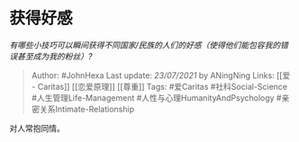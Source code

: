 # 获得好感
*有哪些小技巧可以瞬间获得不同国家/民族的人们的好感（使得他们能包容我的错误甚至成为我的粉丝）?*

> Author: #JohnHexa
Last update: *23/07/2021* by ANingNing
Links: [[爱 - Caritas]] [[恋爱原理]] [[尊重]]
Tags: #爱Caritas #社科Social-Science #人生管理Life-Management #人性与心理HumanityAndPsychology #亲密关系Intimate-Relationship 

 
对人常抱同情。



